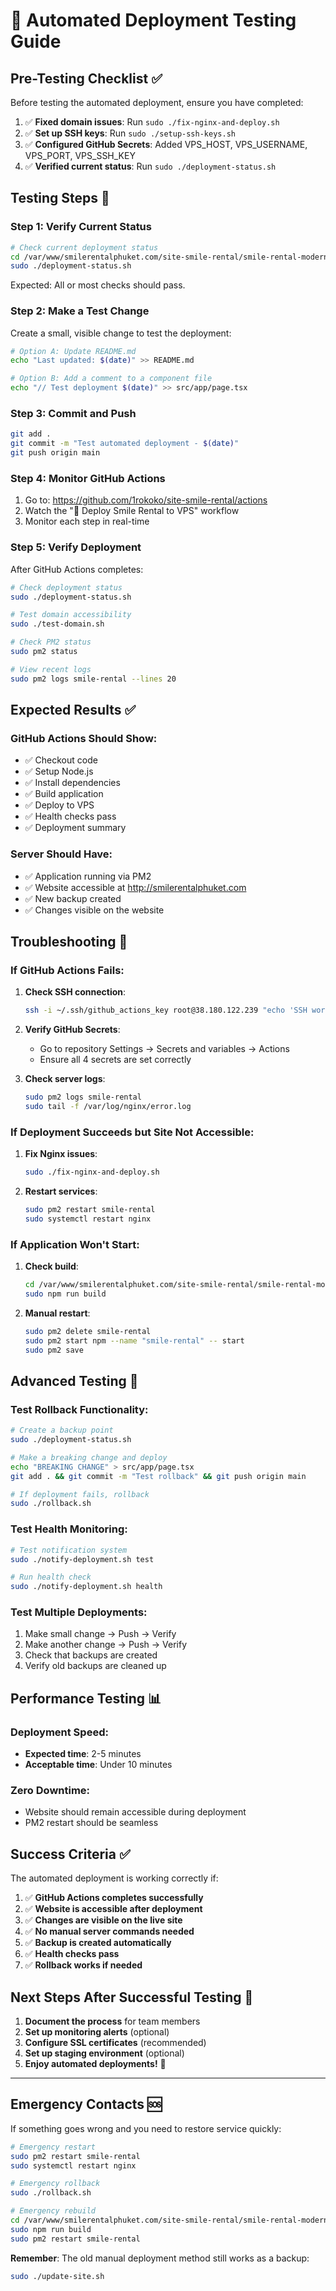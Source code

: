 # 🧪 Automated Deployment Testing Guide

## Pre-Testing Checklist ✅

Before testing the automated deployment, ensure you have completed:

1. ✅ **Fixed domain issues**: Run `sudo ./fix-nginx-and-deploy.sh`
2. ✅ **Set up SSH keys**: Run `sudo ./setup-ssh-keys.sh`
3. ✅ **Configured GitHub Secrets**: Added VPS_HOST, VPS_USERNAME, VPS_PORT, VPS_SSH_KEY
4. ✅ **Verified current status**: Run `sudo ./deployment-status.sh`

## Testing Steps 🚀

### Step 1: Verify Current Status

```bash
# Check current deployment status
cd /var/www/smilerentalphuket.com/site-smile-rental/smile-rental-modern
sudo ./deployment-status.sh
```

Expected: All or most checks should pass.

### Step 2: Make a Test Change

Create a small, visible change to test the deployment:

```bash
# Option A: Update README.md
echo "Last updated: $(date)" >> README.md

# Option B: Add a comment to a component file
echo "// Test deployment $(date)" >> src/app/page.tsx
```

### Step 3: Commit and Push

```bash
git add .
git commit -m "Test automated deployment - $(date)"
git push origin main
```

### Step 4: Monitor GitHub Actions

1. Go to: https://github.com/1rokoko/site-smile-rental/actions
2. Watch the "🚀 Deploy Smile Rental to VPS" workflow
3. Monitor each step in real-time

### Step 5: Verify Deployment

After GitHub Actions completes:

```bash
# Check deployment status
sudo ./deployment-status.sh

# Test domain accessibility
sudo ./test-domain.sh

# Check PM2 status
sudo pm2 status

# View recent logs
sudo pm2 logs smile-rental --lines 20
```

## Expected Results ✅

### GitHub Actions Should Show:
- ✅ Checkout code
- ✅ Setup Node.js
- ✅ Install dependencies
- ✅ Build application
- ✅ Deploy to VPS
- ✅ Health checks pass
- ✅ Deployment summary

### Server Should Have:
- ✅ Application running via PM2
- ✅ Website accessible at http://smilerentalphuket.com
- ✅ New backup created
- ✅ Changes visible on the website

## Troubleshooting 🔧

### If GitHub Actions Fails:

1. **Check SSH connection**:
   ```bash
   ssh -i ~/.ssh/github_actions_key root@38.180.122.239 "echo 'SSH works'"
   ```

2. **Verify GitHub Secrets**:
   - Go to repository Settings → Secrets and variables → Actions
   - Ensure all 4 secrets are set correctly

3. **Check server logs**:
   ```bash
   sudo pm2 logs smile-rental
   sudo tail -f /var/log/nginx/error.log
   ```

### If Deployment Succeeds but Site Not Accessible:

1. **Fix Nginx issues**:
   ```bash
   sudo ./fix-nginx-and-deploy.sh
   ```

2. **Restart services**:
   ```bash
   sudo pm2 restart smile-rental
   sudo systemctl restart nginx
   ```

### If Application Won't Start:

1. **Check build**:
   ```bash
   cd /var/www/smilerentalphuket.com/site-smile-rental/smile-rental-modern
   sudo npm run build
   ```

2. **Manual restart**:
   ```bash
   sudo pm2 delete smile-rental
   sudo pm2 start npm --name "smile-rental" -- start
   sudo pm2 save
   ```

## Advanced Testing 🎯

### Test Rollback Functionality:

```bash
# Create a backup point
sudo ./deployment-status.sh

# Make a breaking change and deploy
echo "BREAKING CHANGE" > src/app/page.tsx
git add . && git commit -m "Test rollback" && git push origin main

# If deployment fails, rollback
sudo ./rollback.sh
```

### Test Health Monitoring:

```bash
# Test notification system
sudo ./notify-deployment.sh test

# Run health check
sudo ./notify-deployment.sh health
```

### Test Multiple Deployments:

1. Make small change → Push → Verify
2. Make another change → Push → Verify
3. Check that backups are created
4. Verify old backups are cleaned up

## Performance Testing 📊

### Deployment Speed:
- **Expected time**: 2-5 minutes
- **Acceptable time**: Under 10 minutes

### Zero Downtime:
- Website should remain accessible during deployment
- PM2 restart should be seamless

## Success Criteria ✅

The automated deployment is working correctly if:

1. ✅ **GitHub Actions completes successfully**
2. ✅ **Website is accessible after deployment**
3. ✅ **Changes are visible on the live site**
4. ✅ **No manual server commands needed**
5. ✅ **Backup is created automatically**
6. ✅ **Health checks pass**
7. ✅ **Rollback works if needed**

## Next Steps After Successful Testing 🎉

1. **Document the process** for team members
2. **Set up monitoring alerts** (optional)
3. **Configure SSL certificates** (recommended)
4. **Set up staging environment** (optional)
5. **Enjoy automated deployments!** 🚀

---

## Emergency Contacts 🆘

If something goes wrong and you need to restore service quickly:

```bash
# Emergency restart
sudo pm2 restart smile-rental
sudo systemctl restart nginx

# Emergency rollback
sudo ./rollback.sh

# Emergency rebuild
cd /var/www/smilerentalphuket.com/site-smile-rental/smile-rental-modern
sudo npm run build
sudo pm2 restart smile-rental
```

**Remember**: The old manual deployment method still works as a backup:
```bash
sudo ./update-site.sh
```
